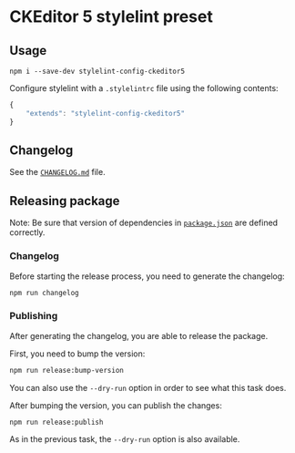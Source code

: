 CKEditor 5 stylelint preset
========================

## Usage

```
npm i --save-dev stylelint-config-ckeditor5
```

Configure stylelint with a `.stylelintrc` file using the following contents:

```js
{
	"extends": "stylelint-config-ckeditor5"
}
```

## Changelog

See the [`CHANGELOG.md`](https://github.com/ckeditor/stylelint-config-ckeditor5/blob/master/CHANGELOG.md) file.

## Releasing package

Note: Be sure that version of dependencies in [`package.json`](https://github.com/ckeditor/stylelint-config-ckeditor5/blob/master/package.json) are defined correctly.

### Changelog

Before starting the release process, you need to generate the changelog:

```bash
npm run changelog
```

### Publishing

After generating the changelog, you are able to release the package.

First, you need to bump the version:

```bash
npm run release:bump-version
```

You can also use the `--dry-run` option in order to see what this task does.

After bumping the version, you can publish the changes:

```bash
npm run release:publish
```

As in the previous task, the `--dry-run` option is also available.

